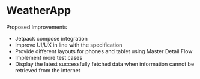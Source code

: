 # WeatherApp

Proposed Improvements
- Jetpack compose integration
- Improve UI/UX in line with the specification
- Provide different layouts for phones and tablet using Master Detail Flow
- Implement more test cases
- Display the latest successfully fetched data when information cannot be retrieved from the internet

